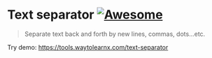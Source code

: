 # Text separator [![Awesome](https://cdn.rawgit.com/sindresorhus/awesome/d7305f38d29fed78fa85652e3a63e154dd8e8829/media/badge.svg)](https://github.com/sindresorhus/awesome)

>Separate text back and forth by new lines, commas, dots...etc.

Try demo: https://tools.waytolearnx.com/text-separator

